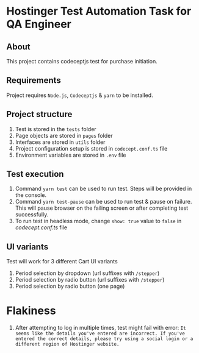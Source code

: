 # Hostinger Test Automation Task for QA Engineer

## About
This project contains codeceptjs test for purchase initiation.

## Requirements
Project requires `Node.js`, `Codeceptjs` & `yarn` to be installed.


## Project structure
1. Test is stored in the `tests` folder
2. Page objects are stored in `pages` folder
3. Interfaces are stored in `utils` folder
4. Project configuration setup is stored in `codecept.conf.ts` file
5. Environment variables are stored in `.env` file

## Test execution
1. Command `yarn test` can be used to run test. Steps will be provided in the console.
2. Command `yarn test-pause` can be used to run test & pause on failure. This will pause browser on the failing screen or after completing test successfully. 
3. To run test in headless mode, change `show: true` value to `false` in *codecept.conf.ts* file

## UI variants
Test will work for 3 different Cart UI variants
1. Period selection by dropdown (url suffixes with `/stepper`)
2. Period selection by radio button (url suffixes with `/stepper`)
3. Period selection by radio button (one page)

# Flakiness
1. After attempting to log in multiple times, test might fail with error: `It seems like the details you've entered are incorrect. If you've entered the correct details, please try using a social login or a different region of Hostinger website.`